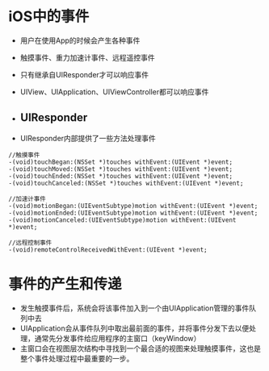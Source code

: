 # iOS中的事件

* 用户在使用App的时候会产生各种事件
* 触摸事件、重力加速计事件、远程遥控事件
* 只有继承自UIResponder才可以响应事件
* UIView、UIApplication、UIViewController都可以响应事件
* ## UIResponder

* UIResponder内部提供了一些方法处理事件

```
//触摸事件
-(void)touchBegan:(NSSet *)touches withEvent:(UIEvent *)event;
-(void)touchMoved:(NSSet *)touches withEvent:(UIEvent *)event;
-(void)touchEnded:(NSSet *)touches withEvent:(UIEvent *)event;
-(void)touchCanceled:(NSSet *)touches withEvent:(UIEvent *)event;

//加速计事件
-(void)motionBegan:(UIEventSubtype)motion withEvent:(UIEvent *)event;
-(void)motionEnded:(UIEventSubtype)motion withEvent:(UIEvent *)event;
-(void)motionCanceled:(UIEventSubtype)motion withEvent:(UIEvent *)event;

//远程控制事件
-(void)remoteControlReceivedWithEvent:(UIEvent *)event;
```



# 事件的产生和传递

* 发生触摸事件后，系统会将该事件加入到一个由UIApplication管理的事件队列中去
* UIApplication会从事件队列中取出最前面的事件，并将事件分发下去以便处理，通常先分发事件给应用程序的主窗口（keyWindow）
* 主窗口会在视图层次结构中寻找到一个最合适的视图来处理触摸事件，这也是整个事件处理过程中最重要的一步。



